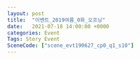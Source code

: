 ```yaml
---
layout: post
title:  "이벤트_2019여름_0화_오프닝"
date:   2021-07-18 14:00:00 +0000
categories: Event
Tags: Story Event
SceneCode: ["scene_evt190627_cp0_q1_s10"]
---
```

